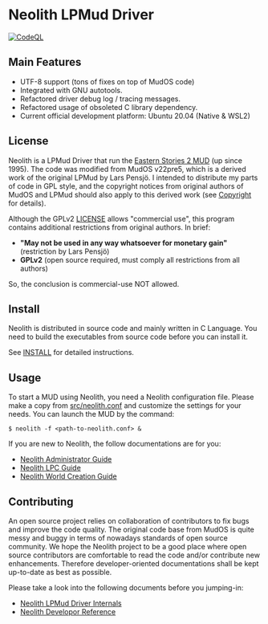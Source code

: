 Neolith LPMud Driver
====================
[![CodeQL](https://github.com/taedlar/neolith/workflows/CodeQL/badge.svg)](https://github.com/taedlar/neolith/actions?query=workflow%3ACodeQL)

## Main Features
- UTF-8 support (tons of fixes on top of MudOS code)
- Integrated with GNU autotools.
- Refactored driver debug log / tracing messages.
- Refactored usage of obsoleted C library dependency.
- Current official development platform: Ubuntu 20.04 (Native & WSL2)

## License
Neolith is a LPMud Driver that run the [Eastern Stories 2 MUD](https://zh.wikipedia.org/wiki/%E6%9D%B1%E6%96%B9%E6%95%85%E4%BA%8B2_%E5%A4%A9%E6%9C%9D%E5%B8%9D%E5%9C%8B) (up since 1995). The code was modified from MudOS v22pre5, which is a derived work of the original LPMud by Lars Pensjö. I intended to distribute my parts of code in GPL style, and the copyright notices from original authors of MudOS and LPMud should also apply to this derived work (see [Copyright](docs/Copyright) for details).

Although the GPLv2 [LICENSE](LICENSE) allows "commercial use", this program contains additional restrictions from original authors. In brief:  
- **"May not be used in any way whatsoever for monetary gain"** (restriction by Lars Pensjö)
- **GPLv2** (open source required, must comply all restrictions from all authors)

So, the conclusion is commercial-use NOT allowed.

## Install
Neolith is distributed in source code and mainly written in C Language. You need to build the executables from source code before you can install it.

See [INSTALL](INSTALL.md) for detailed instructions.

## Usage
To start a MUD using Neolith, you need a Neolith configuration file.
Please make a copy from [src/neolith.conf](src/neolith.conf) and customize the settings for your needs.
You can launch the MUD by the command:
```
$ neolith -f <path-to-neolith.conf> &
```
If you are new to Neolith, the follow documentations are for you:
- [Neolith Administrator Guide](docs/manual/admin.md)
- [Neolith LPC Guide](docs/manual/lpc.md)
- [Neolith World Creation Guide](docs/manual/world.md)

## Contributing
An open source project relies on collaboration of contributors to fix bugs and improve the code quality.
The original code base from MudOS is quite messy and buggy in terms of nowadays standards of open source community.
We hope the Neolith project to be a good place where open source contributors are comfortable to read the code and/or contribute new enhancements.
Therefore developer-oriented documentations shall be kept up-to-date as best as possible.

Please take a look into the following documents before you jumping-in:
- [Neolith LPMud Driver Internals](docs/manual/internals.md)
- [Neolith Developor Reference](docs/manual/dev.md)

